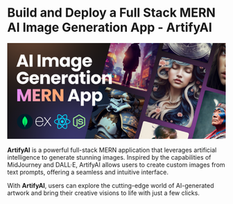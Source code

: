 # Build and Deploy a Full Stack MERN AI Image Generation App - ArtifyAI 

![ArtifyAI Image Generation App](ArtifyAI.png)

**ArtifyAI** is a powerful full-stack MERN application that leverages artificial intelligence to generate stunning images. Inspired by the capabilities of MidJourney and DALL·E, ArtifyAI allows users to create custom images from text prompts, offering a seamless and intuitive interface. 

With **ArtifyAI**, users can explore the cutting-edge world of AI-generated artwork and bring their creative visions to life with just a few clicks.

